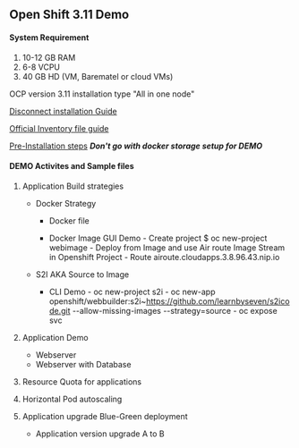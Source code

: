 ## Open Shift 3.11 Demo 

#### System Requirement
1. 10-12 GB RAM
2. 6-8 VCPU
3. 40 GB HD
(VM, Barematel or cloud VMs)

OCP version 3.11 installation type "All in one node" 

[Disconnect installation Guide](https://docs.openshift.com/container-platform/3.11/install/disconnected_install.html)


[Official Inventory file guide](https://docs.openshift.com/container-platform/3.11/install/configuring_inventory_file.html)

[Pre-Installation steps](https://docs.openshift.com/container-platform/3.11/install/host_preparation.html)
***Don't go with docker storage setup for DEMO***

#### DEMO Activites and Sample files
1. Application Build strategies 
   - Docker Strategy 
     - Docker file
       
    
     - Docker Image
       GUI Demo 
           - Create project $ oc new-project webimage
           - Deploy from Image and use Air route Image Stream in Openshift Project
           - Route airoute.cloudapps.3.8.96.43.nip.io
           
   - S2I AKA Source to Image
       - CLI Demo 
             - oc new-project s2i
             - oc new-app openshift/webbuilder:s2i~https://github.com/learnbyseven/s2icode.git --allow-missing-images --strategy=source
             - oc expose svc


2. Application Demo 
   - Webserver
   - Webserver with Database
3. Resource Quota for applications 
4. Horizontal Pod autoscaling
5. Application upgrade Blue-Green deployment
   - Application version upgrade A to B 


